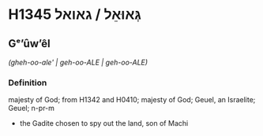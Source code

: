 # H1345 גְּאוּאֵל / גאואל

## Gᵉʼûwʼêl

_(gheh-oo-ale' | ɡeh-oo-ALE | ɡeh-oo-ALE)_

### Definition

majesty of God; from H1342 and H0410; majesty of God; Geuel, an Israelite; Geuel; n-pr-m

- the Gadite chosen to spy out the land, son of Machi
